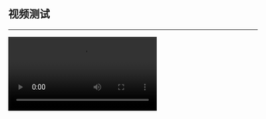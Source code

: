 ## 视频测试  

-------  

<video id="video" controls preload>
<source id="mp4" src="/static/other/test.mp4" type="video/mp4">
</video>